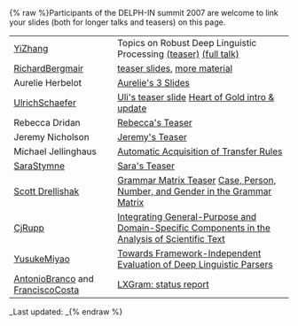 {% raw %}Participants of the DELPH-IN summit 2007 are welcome to link your slides
(both for longer talks and teasers) on this page.

|                                                                     |                                                                                                                                                                                                                                                                 |
|---------------------------------------------------------------------|-----------------------------------------------------------------------------------------------------------------------------------------------------------------------------------------------------------------------------------------------------------------|
| [YiZhang](https://blog.inductorsoftware.com/docsproto/tools/YiZhang)                                                  | Topics on Robust Deep Linguistic Processing [(teaser)](http://www.coli.uni-saarland.de/~yzhang/files/delphin2007-teaser.pdf) [(full talk)](http://www.coli.uni-saarland.de/~yzhang/files/delphin2007-zhang.pdf)                                                 |
| [RichardBergmair](https://blog.inductorsoftware.com/docsproto/tools/RichardBergmair)                                  | [teaser slides](http://richard.bergmair.eu/pub/berlin-slides.pdf), [more material](http://richard.bergmair.eu/paper18.html)                                                                                                                                     |
| Aurelie Herbelot                                                    | [Aurelie's 3 Slides](http://richard.bergmair.eu/pub/DELPH-IN.pdf)                                                                                                                                                                                               |
| [UlrichSchaefer](https://blog.inductorsoftware.com/docsproto/tools/UlrichSchaefer)                                    | [Uli's teaser slide](http://www.dfki.de/~uschaefer/delph-in/uschaefer-teaser.pdf) [Heart of Gold intro & update](http://www.dfki.de/~uschaefer/delph-in/hogintroupdate.pdf)                                                                                     |
| Rebecca Dridan                                                      | [Rebecca's Teaser](http://www.coli.uni-saarland.de/~rdrid/delphinsummit/rdrid-teaser.pdf)                                                                                                                                                                       |
| Jeremy Nicholson                                                    | [Jeremy's Teaser](http://www.coli.uni-saarland.de/~rdrid/delphinsummit/jn.pdf)                                                                                                                                                                                  |
| Michael Jellinghaus                                                 | [Automatic Acquisition of Transfer Rules](http://www.coli.uni-saarland.de/~micha/delphinsummit/berlin20070821.pdf)                                                                                                                                              |
| [SaraStymne](https://blog.inductorsoftware.com/docsproto/tools/SaraStymne)                                            | [Sara's Teaser](http://www.coli.uni-saarland.de/~rdrid/delphinsummit/link-delph-in-teaser-07.pdf)                                                                                                                                                               |
| [Scott Drellishak](http://students.washington.edu/sfd/)             | [Grammar Matrix Teaser](http://students.washington.edu/sfd/Drellishak%20-%20DELPH-IN%202007%20-%20Matrix.pdf) [Case, Person, Number, and Gender in the Grammar Matrix](http://students.washington.edu/sfd/Drellishak%20-%20DELPH-IN%202007%20-%20Libraries.pdf) |
| [CjRupp](/CjRupp)                                                   | [Integrating General-Purpose and Domain-Specific Components in the Analysis of Scientific Text](http://www.cl.cam.ac.uk/~cr351/Integrating_Components.pdf)                                                                                                      |
| [YusukeMiyao](/YusukeMiyao)                                         | [Towards Framework-Independent Evaluation of Deep Linguistic Parsers](http://www-tsujii.is.s.u-tokyo.ac.jp/~yusuke/paper/delphin2007.pdf)                                                                                                                       |
| [AntonioBranco](https://blog.inductorsoftware.com/docsproto/tools/AntonioBranco) and [FranciscoCosta](https://blog.inductorsoftware.com/docsproto/tools/FranciscoCosta) | [LXGram: status report](http://nlx.di.fc.ul.pt/2007DelphinBerlinLxgram.ppt)                                                                                                                                                                                     |

_Last updated: _{% endraw %}